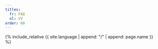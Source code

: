 ```yaml
---
titles:
  fr: FAQ
  nl: VV
order: 60
---
```

{% include_relative {{ site.language | append: "/" | append: page.name }} %}
